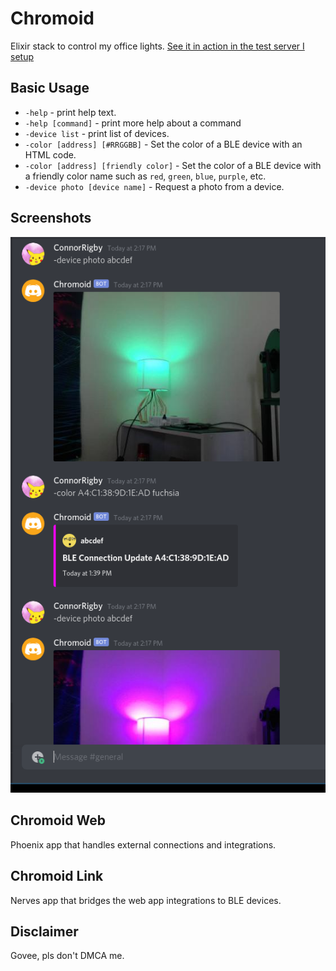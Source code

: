 # Chromoid

Elixir stack to control my office lights.
[See it in action in the test server I setup](https://discord.gg/HdbPkUJ)

## Basic Usage

* `-help` - print help text.
* `-help [command]` - print more help about a command
* `-device list` - print list of devices.
* `-color [address] [#RRGGBB]` - Set the color of a BLE device with an HTML
code.
* `-color [address] [friendly color]` - Set the color of a BLE device with a
friendly color name such as `red`, `green`, `blue`, `purple`, etc.
* `-device photo [device name]` - Request a photo from a device.

## Screenshots

![basic-usage](assets/screenshot0001.png)

## Chromoid Web

Phoenix app that handles external connections and integrations.

## Chromoid Link

Nerves app that bridges the web app integrations to BLE devices.

## Disclaimer

Govee, pls don't DMCA me.
